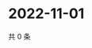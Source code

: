 # 2022-11-01

共 0 条

<!-- BEGIN WEIBO -->
<!-- 最后更新时间 Tue Nov 01 2022 04:19:37 GMT+0800 (China Standard Time) -->

<!-- END WEIBO -->
